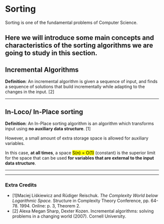 # Sorting
Sorting is one of the fundamental problems of Computer Science.

Here we will introduce some main concepts and characteristics of the sorting algorithms we are going to
study in this section.
---

## Incremental Algorithms
**Definition**: An incremental algorithm is given a sequence of input, 
and finds a sequence of solutions that build incrementally while adapting to the changes in the input. [2]

---

## In-Loco/ In-Place sorting
**Definition**: An In-Place sorting algorithm is an algorithm which transforms input using **no auxiliary data structure**. [1]

However, a small amount of extra storage space is allowed for auxiliary variables. 

In this case, **at all times**, 
a space <mark>S(n) = O(1)</mark> (constant) is the superior limit for the space that can be used 
**for variables that are external to the input data structure**.

---



---

### Extra Credits
* [1]Maciej Liśkiewicz and Rüdiger Reischuk. _The Complexity World below Logarithmic Space._ 
Structure in Complexity Theory Conference, pp. 64-78. 1994. Online: p. 3, Theorem 2.
* [2] Alexa Megan Sharp, Dexter Kozen. Incremental algorithms: solving problems in a changing world (2007).
Cornell University.